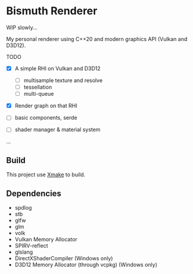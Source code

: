 # Bismuth Renderer

WIP slowly...

My personal renderer using C++20 and modern graphics API (Vulkan and D3D12).

TODO

* [x] A simple RHI on Vulkan and D3D12
  * [ ] multisample texture and resolve
  * [ ] tessellation
  * [ ] multi-queue

* [x] Render graph on that RHI

* [ ] basic components, serde

* [ ] shader manager & material system

...

## Build

This project use [Xmake](https://xmake.io/) to build.

## Dependencies

* spdlog
* stb
* glfw
* glm
* volk
* Vulkan Memory Allocator
* SPIRV-reflect
* glslang
* DirectXShaderCompiler (Windows only)
* D3D12 Memory Allocator (through vcpkg) (Windows only)
